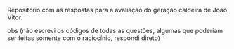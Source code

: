 Repositório com as respostas para a avaliação do geração caldeira de João Vitor.

obs (não escrevi os códigos de todas as questões, algumas que poderiam ser feitas somente com o raciocínio, respondi direto)
